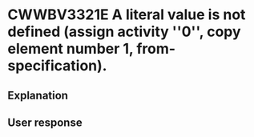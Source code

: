 # CWWBV3321E A literal value is not defined (assign activity ''0'', copy element number 1, from-specification).

## Explanation

## User response